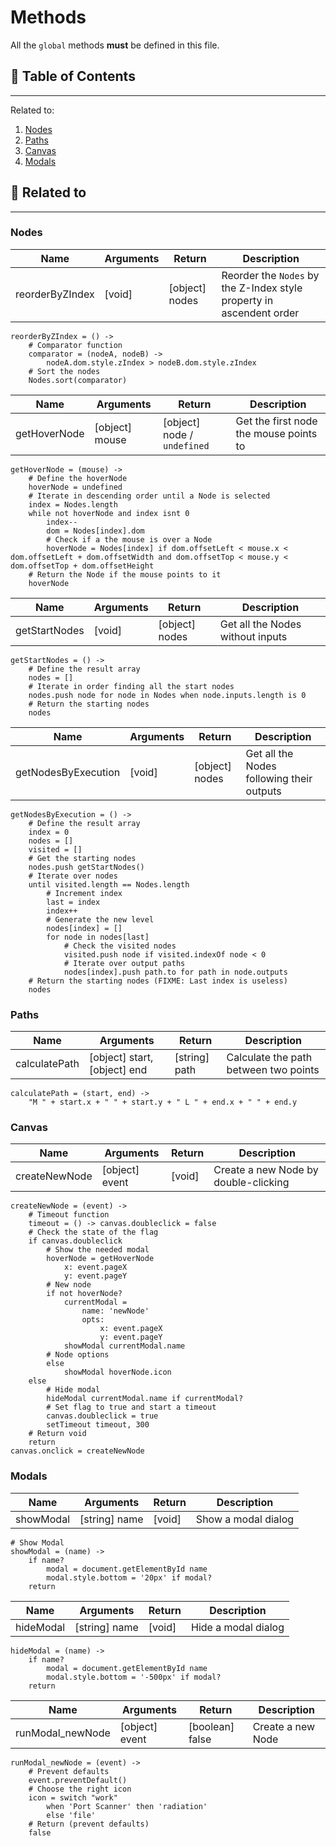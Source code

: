 # Methods

All the `global` methods **must** be defined in this file.

## 📜 Table of Contents
---
Related to:
1. [Nodes](#Nodes)
2. [Paths](#Paths)
3. [Canvas](#Canvas)
4. [Modals](#Modals)

## 🧵 Related to
---

### Nodes

| Name | Arguments | Return | Description |
| --- | --- | --- | --- |
| reorderByZIndex | [void] | [object] nodes | Reorder the `Nodes` by the Z-Index style property in ascendent order |

    reorderByZIndex = () ->
        # Comparator function
        comparator = (nodeA, nodeB) ->
            nodeA.dom.style.zIndex > nodeB.dom.style.zIndex
        # Sort the nodes
        Nodes.sort(comparator)

| Name | Arguments | Return | Description |
| --- | --- | --- | --- |
| getHoverNode | [object] mouse | [object] node / `undefined` | Get the first node the mouse points to |

    getHoverNode = (mouse) ->
        # Define the hoverNode
        hoverNode = undefined
        # Iterate in descending order until a Node is selected
        index = Nodes.length
        while not hoverNode and index isnt 0
            index--
            dom = Nodes[index].dom
            # Check if a the mouse is over a Node
            hoverNode = Nodes[index] if dom.offsetLeft < mouse.x < dom.offsetLeft + dom.offsetWidth and dom.offsetTop < mouse.y < dom.offsetTop + dom.offsetHeight
        # Return the Node if the mouse points to it
        hoverNode

| Name | Arguments | Return | Description |
| --- | --- | --- | --- |
| getStartNodes | [void] | [object] nodes | Get all the Nodes without inputs |

    getStartNodes = () ->
        # Define the result array
        nodes = []
        # Iterate in order finding all the start nodes
        nodes.push node for node in Nodes when node.inputs.length is 0
        # Return the starting nodes
        nodes

| Name | Arguments | Return | Description |
| --- | --- | --- | --- |
| getNodesByExecution | [void] | [object] nodes | Get all the Nodes following their outputs |

    getNodesByExecution = () ->
        # Define the result array
        index = 0
        nodes = []
        visited = []
        # Get the starting nodes
        nodes.push getStartNodes()
        # Iterate over nodes
        until visited.length == Nodes.length
            # Increment index
            last = index
            index++
            # Generate the new level
            nodes[index] = []
            for node in nodes[last]
                # Check the visited nodes
                visited.push node if visited.indexOf node < 0
                # Iterate over output paths
                nodes[index].push path.to for path in node.outputs
        # Return the starting nodes (FIXME: Last index is useless)
        nodes

### Paths

| Name | Arguments | Return | Description |
| --- | --- | --- | --- |
| calculatePath | [object] start, [object] end | [string] path | Calculate the path between two points |

    calculatePath = (start, end) ->
        "M " + start.x + " " + start.y + " L " + end.x + " " + end.y

### Canvas

| Name | Arguments | Return | Description |
| --- | --- | --- | --- |
| createNewNode | [object] event | [void] | Create a new Node by double-clicking |

    createNewNode = (event) ->
        # Timeout function
        timeout = () -> canvas.doubleclick = false
        # Check the state of the flag
        if canvas.doubleclick
            # Show the needed modal
            hoverNode = getHoverNode
                x: event.pageX
                y: event.pageY
            # New node
            if not hoverNode?
                currentModal =
                    name: 'newNode'
                    opts:
                        x: event.pageX
                        y: event.pageY
                showModal currentModal.name
            # Node options
            else
                showModal hoverNode.icon
        else
            # Hide modal
            hideModal currentModal.name if currentModal?
            # Set flag to true and start a timeout
            canvas.doubleclick = true
            setTimeout timeout, 300
        # Return void
        return
    canvas.onclick = createNewNode

### Modals

| Name | Arguments | Return | Description |
| --- | --- | --- | --- |
| showModal | [string] name | [void] | Show a modal dialog |

    # Show Modal
    showModal = (name) ->
        if name?
            modal = document.getElementById name
            modal.style.bottom = '20px' if modal?
        return

| Name | Arguments | Return | Description |
| --- | --- | --- | --- |
| hideModal | [string] name | [void] | Hide a modal dialog |

    hideModal = (name) ->
        if name?
            modal = document.getElementById name
            modal.style.bottom = '-500px' if modal?
        return

| Name | Arguments | Return | Description |
| --- | --- | --- | --- |
| runModal_newNode | [object] event | [boolean] false | Create a new Node |

    runModal_newNode = (event) ->
        # Prevent defaults
        event.preventDefault()
        # Choose the right icon
        icon = switch "work"
            when 'Port Scanner' then 'radiation'
            else 'file'
        # Return (prevent defaults)
        false